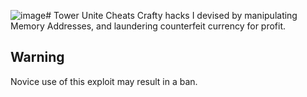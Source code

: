 ![image](https://github.com/JawadPy/Tower-Unite-Cheats/assets/98477272/7ec1b934-6267-43be-84f7-1187b5b79a9e)# Tower Unite Cheats
Crafty hacks I devised by manipulating Memory Addresses, and laundering counterfeit currency for profit.

## Warning
Novice use of this exploit may result in a ban.
